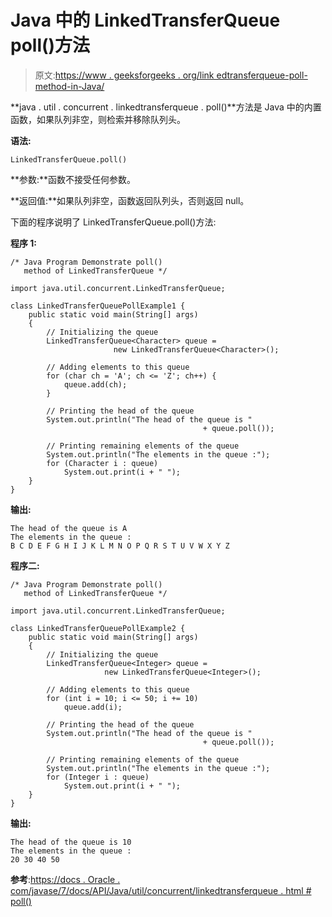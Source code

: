 # Java 中的 LinkedTransferQueue poll()方法

> 原文:[https://www . geeksforgeeks . org/link edtransferqueue-poll-method-in-Java/](https://www.geeksforgeeks.org/linkedtransferqueue-poll-method-in-java/)

**java . util . concurrent . linkedtransferqueue . poll()**方法是 Java 中的内置函数，如果队列非空，则检索并移除队列头。

**语法:**

```
LinkedTransferQueue.poll()  

```

**参数:**函数不接受任何参数。

**返回值:**如果队列非空，函数返回队列头，否则返回 null。

下面的程序说明了 LinkedTransferQueue.poll()方法:

**程序 1:**

```
/* Java Program Demonstrate poll()
   method of LinkedTransferQueue */

import java.util.concurrent.LinkedTransferQueue;

class LinkedTransferQueuePollExample1 {
    public static void main(String[] args)
    {
        // Initializing the queue
        LinkedTransferQueue<Character> queue = 
                       new LinkedTransferQueue<Character>();

        // Adding elements to this queue
        for (char ch = 'A'; ch <= 'Z'; ch++) {
            queue.add(ch);
        }

        // Printing the head of the queue
        System.out.println("The head of the queue is " 
                                           + queue.poll());

        // Printing remaining elements of the queue
        System.out.println("The elements in the queue :");
        for (Character i : queue)
            System.out.print(i + " ");
    }
}
```

**输出:**

```
The head of the queue is A
The elements in the queue :
B C D E F G H I J K L M N O P Q R S T U V W X Y Z

```

**程序二:**

```
/* Java Program Demonstrate poll()
   method of LinkedTransferQueue */

import java.util.concurrent.LinkedTransferQueue;

class LinkedTransferQueuePollExample2 {
    public static void main(String[] args)
    {
        // Initializing the queue
        LinkedTransferQueue<Integer> queue = 
                     new LinkedTransferQueue<Integer>();

        // Adding elements to this queue
        for (int i = 10; i <= 50; i += 10)
            queue.add(i);

        // Printing the head of the queue
        System.out.println("The head of the queue is " 
                                           + queue.poll());

        // Printing remaining elements of the queue
        System.out.println("The elements in the queue :");
        for (Integer i : queue)
            System.out.print(i + " ");
    }
}
```

**输出:**

```
The head of the queue is 10
The elements in the queue :
20 30 40 50

```

**参考**:[https://docs . Oracle . com/javase/7/docs/API/Java/util/concurrent/linkedtransferqueue . html # poll()](https://docs.oracle.com/javase/7/docs/api/java/util/concurrent/LinkedTransferQueue.html#poll())